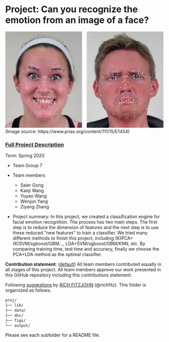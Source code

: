 # Project: Can you recognize the emotion from an image of a face? 
<img src="figs/CE.jpg" alt="Compound Emotions" width="500"/>
(Image source: https://www.pnas.org/content/111/15/E1454)

### [Full Project Description](doc/project3_desc.md)

Term: Spring 2020

+ Team Group 7
+ Team members
	+ Saier Gong
	+ Kaiqi Wang
	+ Yuyao Wang
	+ Wenjun Yang
	+ Ziyang Zhang

+ Project summary: In this project, we created a classification engine for facial emotion recognition. The process has two main steps. The first step is to reduce the dimension of features and the next step is to use these reduced "new features" to train a classifier. We tried many different methods to finish this project, including (K)PCA+(K)SVM/xgboost/GBM..., LDA+SVM/xgboost/GBM/KNN, etc. By comparing training time, test time and accuracy, finally we choose the PCA+LDA method as the optimal classifier. 
	
**Contribution statement**: ([default](doc/a_note_on_contributions.md)) All team members contributed equally in all stages of this project. All team members approve our work presented in this GitHub repository including this contributions statement. 

Following [suggestions](http://nicercode.github.io/blog/2013-04-05-projects/) by [RICH FITZJOHN](http://nicercode.github.io/about/#Team) (@richfitz). This folder is orgarnized as follows.

```
proj/
├── lib/
├── data/
├── doc/
├── figs/
└── output/
```

Please see each subfolder for a README file.
